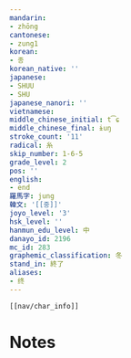 ```yaml
---
mandarin:
- zhōng
cantonese:
- zung1
korean:
- 종
korean_native: ''
japanese:
- SHUU
- SHU
japanese_nanori: ''
vietnamese:
middle_chinese_initial: t͡ɕ
middle_chinese_final: ɨuŋ
stroke_count: '11'
radical: 糸
skip_number: 1-6-5
grade_level: 2
pos: ''
english:
- end
羅馬字: jung
韓文: '[[중]]'
joyo_level: '3'
hsk_level: ''
hanmun_edu_level: 中
danayo_id: 2196
mc_id: 283
graphemic_classification: 冬
stand_in: 終了
aliases:
- 终
---
```

```meta-bind-embed
[[nav/char_info]]
```

# Notes
